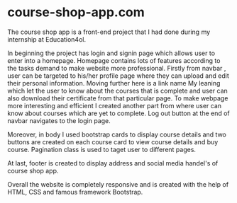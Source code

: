 # course-shop-app.com
The course shop app is a front-end project that I had done during my internship at Education4ol. 

In beginning the project has login and signin page which allows user to enter into a homepage. Homepage contains lots of features according to the tasks demand to make website more professional. 
Firstly from navbar , user can be targeted to his/her profile page where they can upload and edit their personal information. Moving further here is a link name My leaning which let the user to know about the courses that is complete and user can also download their certificate from that particular page. To make webpage more interesting and efficient I created another part from where user can know about courses which are yet to complete. Log out button at the end of navbar navigates to the login page. 

Moreover, in body I used bootstrap cards to display course details and two buttons are created on each course card to view course details and buy course. Pagination class is used to taget user to different pages. 

At last, footer is created to display address and social media handel's of course shop app. 

Overall the website is completely responsive and is created with the help of HTML, CSS and famous framework Bootstrap.
